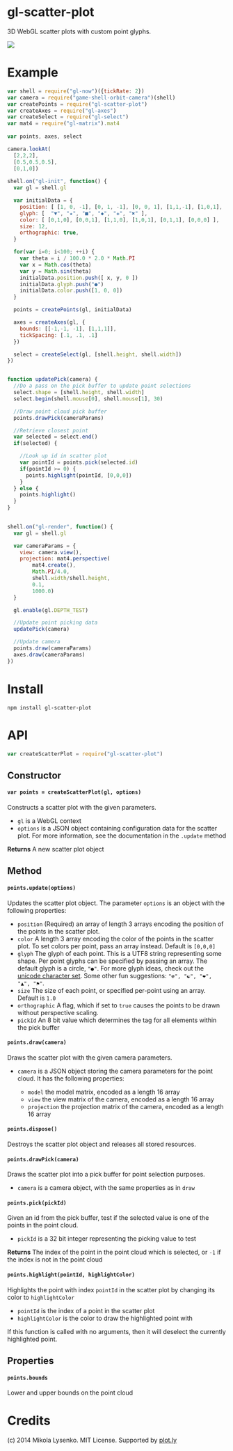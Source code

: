 gl-scatter-plot
===============
3D WebGL scatter plots with custom point glyphs.

<img src="scatterplot.png">

# Example

```javascript
var shell = require("gl-now")({tickRate: 2})
var camera = require("game-shell-orbit-camera")(shell)
var createPoints = require("gl-scatter-plot")
var createAxes = require("gl-axes")
var createSelect = require("gl-select")
var mat4 = require("gl-matrix").mat4
 
var points, axes, select

camera.lookAt(
  [2,2,2],
  [0.5,0.5,0.5],
  [0,1,0])
 
shell.on("gl-init", function() {
  var gl = shell.gl

  var initialData = {
    position: [ [1, 0, -1], [0, 1, -1], [0, 0, 1], [1,1,-1], [1,0,1], [0,1,1] ],
    glyph: [  "▼", "★", "■", "◆", "✚", "✖" ],
    color: [ [0,1,0], [0,0,1], [1,1,0], [1,0,1], [0,1,1], [0,0,0] ],
    size: 12,
    orthographic: true,
  }

  for(var i=0; i<100; ++i) {
    var theta = i / 100.0 * 2.0 * Math.PI
    var x = Math.cos(theta)
    var y = Math.sin(theta)
    initialData.position.push([ x, y, 0 ])
    initialData.glyph.push("●")
    initialData.color.push([1, 0, 0])
  }

  points = createPoints(gl, initialData)

  axes = createAxes(gl, {
    bounds: [[-1,-1, -1], [1,1,1]],
    tickSpacing: [.1, .1, .1]
  })

  select = createSelect(gl, [shell.height, shell.width])
})


function updatePick(camera) {
  //Do a pass on the pick buffer to update point selections
  select.shape = [shell.height, shell.width]
  select.begin(shell.mouse[0], shell.mouse[1], 30)

  //Draw point cloud pick buffer
  points.drawPick(cameraParams)

  //Retrieve closest point
  var selected = select.end()
  if(selected) {

    //Look up id in scatter plot
    var pointId = points.pick(selected.id)
    if(pointId >= 0) {
      points.highlight(pointId, [0,0,0])
    }
  } else {
    points.highlight()
  }
}

 
shell.on("gl-render", function() {
  var gl = shell.gl

  var cameraParams = {
    view: camera.view(),
    projection: mat4.perspective(
        mat4.create(),
        Math.PI/4.0,
        shell.width/shell.height,
        0.1,
        1000.0)
  }

  gl.enable(gl.DEPTH_TEST)

  //Update point picking data
  updatePick(camera)

  //Update camera
  points.draw(cameraParams)
  axes.draw(cameraParams)
})
```

# Install

```
npm install gl-scatter-plot
```

# API

```javascript
var createScatterPlot = require("gl-scatter-plot")
```

## Constructor

#### `var points = createScatterPlot(gl, options)`
Constructs a scatter plot with the given parameters.  

* `gl` is a WebGL context
* `options` is a JSON object containing configuration data for the scatter plot.  For more information, see the documentation in the `.update` method

**Returns** A new scatter plot object

## Method

#### `points.update(options)`
Updates the scatter plot object.  The parameter `options` is an object with the following properties:

* `position` (Required) an array of length 3 arrays encoding the position of the points in the scatter plot.
* `color` A length 3 array encoding the color of the points in the scatter plot.  To set colors per point, pass an array instead.  Default is `[0,0,0]`
* `glyph` The glyph of each point.  This is a UTF8 string representing some shape.  Per point glyphs can be specified by passing an array.  The default glyph is a circle, `"●"`.  For more glyph ideas, check out the [unicode character set](http://unicode-table.com/en/).  Some other fun suggestions: `"☢", "☯", "❤", "▲", "⚑"`. 
* `size` The size of each point, or specified per-point using an array.  Default is `1.0`
* `orthographic` A flag, which if set to `true` causes the points to be drawn without perspective scaling.
* `pickId` An 8 bit value which determines the tag for all elements within the pick buffer

#### `points.draw(camera)`
Draws the scatter plot with the given camera parameters.

* `camera` is a JSON object storing the camera parameters for the point cloud.  It has the following properties:

    + `model` the model matrix, encoded as a length 16 array
    + `view` the view matrix of the camera, encoded as a length 16 array
    + `projection` the projection matrix of the camera, encoded as a length 16 array

#### `points.dispose()`
Destroys the scatter plot object and releases all stored resources.

#### `points.drawPick(camera)`
Draws the scatter plot into a pick buffer for point selection purposes.

* `camera` is a camera object, with the same properties as in `draw`

#### `points.pick(pickId)`
Given an id from the pick buffer, test if the selected value is one of the points in the point cloud.

* `pickId` is a 32 bit integer representing the picking value to test

**Returns** The index of the point in the point cloud which is selected, or `-1` if the index is not in the point cloud

#### `points.highlight(pointId, highlightColor)`
Highlights the point with index `pointId` in the scatter plot by changing its color to `highlightColor`

* `pointId` is the index of a point in the scatter plot
* `highlightColor` is the color to draw the highlighted point with

If this function is called with no arguments, then it will deselect the currently highlighted point.

## Properties

#### `points.bounds`
Lower and upper bounds on the point cloud

# Credits
(c) 2014 Mikola Lysenko. MIT License.  Supported by [plot.ly](https://plot.ly/)